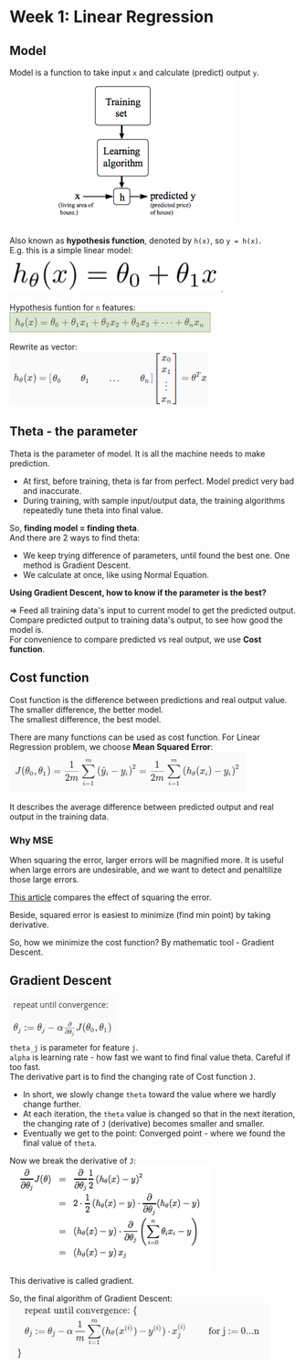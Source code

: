 # Week 1: Linear Regression

## Model

Model is a function to take input `x` and calculate (predict) output `y`.  
![model-representation](model-representation.png)

Also known as **hypothesis function**, denoted by `h(x)`, so `y = h(x)`.  
E.g. this is a simple linear model:  
![hypothesis-function](hypothesis-function.png)

Hypothesis funtion for `n` features:  
![hypothesis-function-multivar](hypothesis-function-multivar.png)

Rewrite as vector:  
![h-vectorized](h-vectorized.png)

## Theta - the parameter

Theta is the parameter of model. It is all the machine needs to make prediction.

- At first, before training, theta is far from perfect. Model predict very bad and inaccurate.
- During training, with sample input/output data, the training algorithms repeatedly tune theta into final value.

So, **finding model = finding theta**.  
And there are 2 ways to find theta:

- We keep trying difference of parameters, until found the best one. One method is Gradient Descent.
- We calculate at once, like using Normal Equation.

**Using Gradient Descent, how to know if the parameter is the best?**

=> Feed all training data's input to current model to get the predicted output.
Compare predicted output to training data's output, to see how good the model is.  
For convenience to compare predicted vs real output, we use **Cost function**.

## Cost function

Cost function is the difference between predictions and real output value.  
The smaller difference, the better model.  
The smallest difference, the best model.

There are many functions can be used as cost function. For Linear Regression problem, we choose **Mean Squared Error**:  
![MSE](cost-function.png)

It describes the average difference between predicted output and real output in the training data.

### Why MSE

When squaring the error, larger errors will be magnified more. It is useful when large errors are undesirable, and we want to detect and penaltilize those large errors.

[This article](https://medium.com/human-in-a-machine-world/mae-and-rmse-which-metric-is-better-e60ac3bde13d) compares the effect of squaring the error.

Beside, squared error is easiest to minimize (find min point) by taking derivative.

So, how we minimize the cost function? By mathematic tool - Gradient Descent.

## Gradient Descent

![gradient-descent](gradient-descent.png)  
`theta_j` is parameter for feature `j`.  
`alpha` is learning rate - how fast we want to find final value theta. Careful if too fast.  
The derivative part is to find the changing rate of Cost function `J`.  

- In short, we slowly change `theta` toward the value where we hardly change further.
- At each iteration, the `theta` value is changed so that in the next iteration, the changing rate of `J` (derivative) becomes smaller and smaller.
- Eventually we get to the point: Converged point - where we found the final value of `theta`.

Now we break the derivative of `J`:  
![gradient](derivative-j.png)  
This derivative is called gradient.

So, the final algorithm of Gradient Descent:  
![GD full](gradient-descent-multivar.png)  
